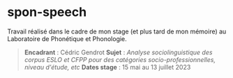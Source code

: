 # spon-speech
Travail réalisé dans le cadre de mon stage (et plus tard de mon mémoire) au Laboratoire de Phonétique et Phonologie.
> **Encadrant** : Cédric Gendrot
> **Sujet** : *Analyse sociolinguistique des corpus ESLO et CFPP pour des catégories socio-professionnelles, niveau d'étude, etc*
> **Dates stage** : 15 mai au 13 juillet 2023

